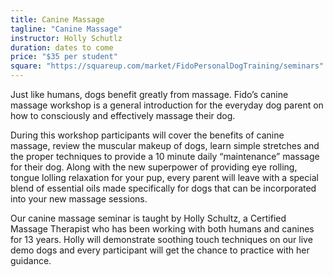 ```yaml
---
title: Canine Massage
tagline: "Canine Massage"
instructor: Holly Schutlz
duration: dates to come
price: "$35 per student"
square: "https://squareup.com/market/FidoPersonalDogTraining/seminars"
---
```


Just like humans, dogs benefit greatly from massage. Fido’s canine massage workshop is a general introduction for 
the everyday dog parent on how to consciously and effectively massage their dog.  

During this workshop participants will cover the benefits of canine massage, review the muscular makeup of 
dogs, learn simple stretches and the proper techniques to provide a 10 minute daily “maintenance” massage for their 
dog.  Along with the new superpower of providing eye rolling, tongue lolling relaxation for your pup, every parent
will leave with a special blend of essential oils made specifically for dogs that can be incorporated into your new 
massage sessions. 

Our canine massage seminar is taught by Holly Schultz, a Certified Massage Therapist who has been working with both 
humans and canines for 13 years. Holly will demonstrate soothing touch techniques on our live demo dogs and every 
participant will get the chance to practice with her guidance. 
